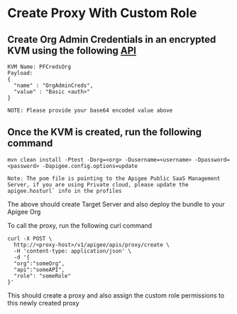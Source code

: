 # Create Proxy With Custom Role

## Create Org Admin Credentials in an encrypted KVM using the following [API](http://docs.apigee.com/management/apis/post/organizations/%7Borg_name%7D/keyvaluemaps/%7Bmap_name%7D/entries)

	KVM Name: PFCredsOrg
	Payload: 
	{
	  "name" : "OrgAdminCreds",
	  "value" : "Basic <auth>"
	}

	NOTE: Please provide your base64 encoded value above

## Once the KVM is created, run the following command
	mvn clean install -Ptest -Dorg=<org> -Dusername=<username> -Dpassword=<password> -Dapigee.config.options=update

	Note: The pom file is pointing to the Apigee Public SaaS Management Server, if you are using Private cloud, please update the apigee.hosturl` info in the profiles

The above should create Target Server and also deploy the bundle to your Apigee Org

To call the proxy, run the following curl command

```
curl -X POST \
  http://<proxy-host>/v1/apigee/apis/proxy/create \
  -H 'content-type: application/json' \
  -d '{
  "org":"someOrg",
  "api":"someAPI",
  "role": "someRole"
}'
```
This should create a proxy and also assign the custom role permissions to this newly created proxy